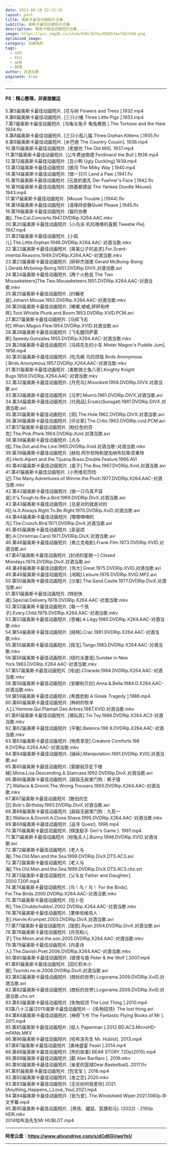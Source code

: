 ```yaml
---
date: 2023-08-10 22:22:15
layout: post
title: 奥斯卡最佳动画短片合集
subtitle: 奥斯卡最佳动画短片合集
description: 奥斯卡最佳动画短片合集......
image: https://pic.imgdb.cn/item/650c3bfbc458853aefdb7dd6.png
optimized_image: 
category: 动画电影
tags:
  - 动作
  - 科幻
  - 战争
  - 剧情
author: 对酒当歌
paginate: true
---
```



---

#### PS：精心整理，非直接搬运

5.第5届奥斯卡最佳动画短片. [花与树 Flowers and Trees ].1932.mp4  
6.第6届奥斯卡最佳动画短片. [三只小猪 Three Little Pigs ].1933.mp4  
7.第7届奥斯卡最佳动画短片. [乌龟与兔子 龟兔赛跑 ].The Tortoise and the Hare 1934.flv  
8.第8届奥斯卡最佳动画短片. [三只小孤儿猫.Three.Orphan.Kittens ].1935.flv  
9.第9届奥斯卡最佳动画短片. [乡巴佬 The Country Cousin]. 1936.mp4  
10.第10届奥斯卡最佳动画短片. [老磨坊 The Old Mill]. 1937.mp4  
11.第11届奥斯卡最佳动画短片. [公牛费迪南德 Ferdinand the Bull ].1938.mp4  
12.第12届奥斯卡最佳动画短片. [丑小鸭 Ugly Duckling].1939.mp4  
13.第13届奥斯卡最佳动画短片. [银河 The Milky Way ].1940.mp4  
14.第14届奥斯卡最佳动画短片. [借一只爪 Lend a Paw ].1941.flv  
15.第15届奥斯卡最佳动画短片. [元首的面孔 Der Fuehrer's Face ].1942.flv  
16.第16届奥斯卡最佳动画短片. [扬基都德鼠 The Yankee Doodle Mouse]. 1943.mp4  
17.第17届奥斯卡最佳动画短片. [Mouse Trouble ].(1944).flv  
18.第18届奥斯卡最佳动画短片. [请保持安静Quiet Please  ].1945.flv  
19.第19届奥斯卡最佳动画短片. [猫的协奏曲]..The.Cat.Concerto.1947.DVDRip.X264.AAC.mkv  
20.第20届奥斯卡最佳动画短片. [小鸟派 叽叽喳喳的喜鹊 Tweetie Pie]. 1947.mp4  
21.第21届奥斯卡最佳动画短片. [小孤儿].The.Little.Orphan.1948.DVDRip.X264.AAC-对酒当歌.mkv  
22.第22届奥斯卡最佳动画短片. [臭美公子的追求].For.Scent-imental.Reasons.1949.DVDRip.X264.AAC-对酒当歌.mkv  
23.第23届奥斯卡最佳动画短片. [砰砰杰瑞德 Gerald McBoing-Boing ].Gerald.Mcboing-Boing.1951.DVDRip.DIVX.对酒当歌.avi  
24.第24届奥斯卡最佳动画短片. [两个火枪鼠 The Two Mouseketeers]The.Two.Mouseketeers.1951.DVDRip.X264.AAC-对酒当歌.mkv  
25.第25届奥斯卡最佳动画短片. [约翰老鼠].Johann.Mouse.1952.DVDRip.X264.AAC-对酒当歌.mkv  
26.第26届奥斯卡最佳动画短片. [嘟嘟,嘘嘘,砰砰和咚咚].Toot.Whistle.Plunk.and.Boom.1953.DVDRip.XVID.PCM.avi  
27.第27届奥斯卡最佳动画短片. [马鸪飞去时].When.Magoo.Flew.1954.DVDRip.XVID.对酒当歌.avi  
28.第28届奥斯卡最佳动画短片. [飞毛腿冈萨雷斯].Speedy.Gonzales.1955.DVDRip.X264.AAC-对酒当歌.mkv  
29.第29届奥斯卡最佳动画短片. [马鸪先生的小车 Mister Magoo's Puddle Jum].  1956.mp4  
30.第30届奥斯卡最佳动画短片. [吃鸟瘾 鸟的烦恼 Birds Anonymous ].Birds.Anonymous.1957.DVDRip.X264.AAC-对酒当歌.mkv  
31.第31届奥斯卡最佳动画短片. [勇敢骑士兔八哥].Knighty Knight Bugs.1958.DVDRip.X264.AAC-对酒当歌.mkv  
32.第32届奥斯卡最佳动画短片. [月亮鸟].Moonbird.1959.DVDRip.DIVX.对酒当歌.avi  
33.第33届奥斯卡最佳动画短片. [马罗].Munro.1961.DVDRip.DIVX.对酒当歌.avi  
34.第34届奥斯卡最佳动画短片. [代用品].Ersatz(Surogat).1961.DVDRip.DIVX.对酒当歌.avi  
35.第35届奥斯卡最佳动画短片. [洞].The.Hole.1962.DVDRip.DIVX.对酒当歌.avi  
36.第36届奥斯卡最佳动画短片. [评论家].The.Critic.1963.DVDRip.cvid.PCM.avi  
37.第37届奥斯卡最佳动画短片. [粉红色的芬克].The.Pink.Phink.1964.DVDRip.Xvid.对酒当歌.avi  
38.第38届奥斯卡最佳动画短片. [点与线].The.Dot.and.the.Line.1965.DVDRip.Xvid.对酒当歌-对酒当歌.mkv  
39.第39届奥斯卡最佳动画短片. [赫伯.阿尔伯特和提加纳布拉斯双重特点].Herb.Alpert.and.the.Tijuana.Brass.Double.Feature.1966.AVI  
40.第40届奥斯卡最佳动画短片. [盒子].The.Box.1967.DVDRip.Xvid.对酒当歌.avi  
41.第41届奥斯卡最佳动画短片. [小熊维尼历险记].The.Many.Adventures.of.Winnie.the.Pooh.1977.DVDRip.X264.AAC-对酒当歌.mkv  
42.第42届奥斯卡最佳动画短片. [做一只鸟真不容易].It's.Tough.to.Be.a.Bird.1969.DVDRip.DivX.对酒当歌.avi  
43.第43届奥斯卡最佳动画短片. [总是对的就是对的吗].Is.It.Always.Right.To.Be.Right.1970.DVDRip.XviD.对酒当歌.avi  
44.第44届奥斯卡最佳动画短片. [唧唧喳喳的鸟].The.Crunch.Bird.1971.DVDRip.DivX.对酒当歌.avi  
45.第45届奥斯卡最佳动画短片. [圣诞颂歌].A.Christmas.Carol.1971.DVDRip.DivX.对酒当歌.avi  
46.第46届奥斯卡最佳动画短片. [弗兰克电影].Frank.Film.1973.DVDRip.XVID.对酒当歌.avi  
47.第47届奥斯卡最佳动画短片. [封闭的星期一].Closed Mondays.1974.DVDRip.DivX.对酒当歌.avi  
48.第48届奥斯卡最佳动画短片. [伟大].Great.1975.DVDRip.XVID.对酒当歌.avi  
49.第49届奥斯卡最佳动画短片. [闲暇].Leisure.1976.DVDRip.XVID.MP2.avi  
50.第50届奥斯卡最佳动画短片. [沙堡].The.Sand.Castle.1977.DVDRip.DivX.对酒当歌.avi  
51.第51届奥斯卡最佳动画短片. [特别快递].Special.Delivery.1978.DVDRip.X264.AAC-对酒当歌.mkv  
52.第52届奥斯卡最佳动画短片. [每一个孩子].Every.Child.1979.DVDRip.X264.AAC-对酒当歌.mkv  
53.第53届奥斯卡最佳动画短片. [苍蝇].A.Légy.1980.DVDRip.X264.AAC-对酒当歌.mkv  
54.第54届奥斯卡最佳动画短片. [摇椅].Crac.1981.DVDRip.X264.AAC-对酒当歌.mkv  
55.第55届奥斯卡最佳动画短片. [探戈].Tango.1983.DVDRip.X264.AAC-对酒当歌.mkv  
56.第56届奥斯卡最佳动画短片. [纽约冰激凌].Sundae in New York.1983.DVDRip.X264.AAC-对酒当歌.mkv  
57.第57届奥斯卡最佳动画短片. [哑谜].Charade.1984.DVDRip.X264.AAC-对酒当歌.mkv  
58.第58届奥斯卡最佳动画短片. [安娜和贝拉].Anna.&.Bella.1984.D.X264.AAC-对酒当歌.mkv  
59.第59届奥斯卡最佳动画短片. [希腊悲剧 A Greek Tragedy ].1986.mp4  
60.第60届奥斯卡最佳动画短片. [种树的牧羊人].L'Homme.Qui.Plantait.Des.Arbres.1987.XVID.对酒当歌.mkv  
61.第61届奥斯卡最佳动画短片. [锡玩具].Tin.Toy.1988.DVDRip.X264.AC3-对酒当歌.mkv  
62.第62届奥斯卡最佳动画短片. [平衡].Balance.198 9.DVDRip.X264.AAC-对酒当歌.mkv  
63.第63届奥斯卡最佳动画短片. [物质享受].Creature Comforts.198 9.DVDRip.X264.AAC-对酒当歌.mkv  
64.第64届奥斯卡最佳动画短片. [操纵].Manipulation.1991.DVDRip.XVID.对酒当歌.avi  
65.第65届奥斯卡最佳动画短片. [蒙娜丽莎走下楼梯].Mona.Lisa.Descending.A.Staircase.1992.DVDRip.DivX.对酒当歌.avi  
66.第66届奥斯卡最佳动画短片. [超级无敌掌门狗：裤子错了].Wallace.&.Gromit.The.Wrong.Trousers.1993.DVDRip.X264.AAC-对酒当歌.mkv  
67.第67届奥斯卡最佳动画短片. [鲍伯的生日].Bob's.Birthday.1993.DVDRip.DivX.对酒当歌.avi  
68.第68届奥斯卡最佳动画短片. [超级无敌掌门狗：九死一生].Wallace.&.Gromit.A.Close.Shave.1995.DVDRip.X264.AAC-对酒当歌.mkv  
69.第69届奥斯卡最佳动画短片. [追寻 Quest]. 1996.mp4  
70.第70届奥斯卡最佳动画短片. [棋逢敌手 Geri's Game ]. 1997.mp4  
71.第71届奥斯卡最佳动画短片. [棕兔夫人].Bunny.1998.DVDRip.XVID.对酒当歌.avi  
72.第72届奥斯卡最佳动画短片. [老人与海].The.Old.Man.and.the.Sea.1999.DVDRip.DivX.DTS.AC3.avi  
72.第72届奥斯卡最佳动画短片. [老人与海].The.Old.Man.and.the.Sea.1999.DVDRip.DivX.DTS.AC3.chs.srt  
73.第73届奥斯卡最佳动画短片. [父与女 Father and Daughter]. 2000.720P.mp4  
74.第74届奥斯卡最佳动画短片. [鸟！鸟！鸟！ For the Birds]. For.The.Birds.2000.DVDRip.X264.AAC-对酒当歌.mkv  
75.第75届奥斯卡最佳动画短片. [恰卜恰布].The.Chubbchubbs!.2002.DVDRip.X264.AAC-对酒当歌.mkv  
76.第76届奥斯卡最佳动画短片. [果体哈维闯人生].Harvie.Krumpet.2003.DVDRip.DivX.对酒当歌.avi  
77.第77届奥斯卡最佳动画短片. [瑞恩].Ryan.2004.DVDRip.DivX.对酒当歌.avi  
78.第78届奥斯卡最佳动画短片. [月亮和儿子].The.Moon.and.the.son.2005.DVDRip.X264.AAC-对酒当歌.mkv  
79.第79届奥斯卡最佳动画短片. [丹麦诗人].The.Danish.Poet.2006.DVDRip.X264.AAC-对酒当歌.mkv  
80.第80届奥斯卡最佳动画短片. [彼德与狼 Peter & the Wolf ].2007.mp4  
81.第81届奥斯卡最佳动画短片. [回忆积木小屋].Tsumiki.no.ie.2008.DVDRip.DivX.对酒当歌.avi  
82.第82届奥斯卡最佳动画短片. [商标的世界].Logorama.2009.DVDRip.XviD.对酒当歌.avi  
82.第82届奥斯卡最佳动画短片. [商标的世界].Logorama.2009.DVDRip.XviD.对酒当歌.chs.srt  
83.第83届奥斯卡最佳动画短片. [失物招领 The Lost Thing ].2010.mp4  
83第八十三届(2011)奥斯卡最佳动画短片--《失物招领》The lost thing.avi  
84.第84届奥斯卡最佳动画短片. [神奇飞书 The Fantastic Flying Books of Mr  ]. 2011.mp4  
85.第85届奥斯卡最佳动画短片. [纸人 Paperman ].2012.BD.AC3.MicroHD-mFANs.MKV  
86.第86届奥斯卡最佳动画短片. [哈布洛先生 Mr. Hublot]. 2013.mp4  
87.第87届奥斯卡最佳动画短片. [美味盛宴 Feast ].2014.mp4  
88.第88届奥斯卡最佳动画短片. [熊的故事] BEAR STORY 720p(2015).mp4  
89.第89届奥斯卡最佳动画短片. [鹬 Alan Barillaro ]. 2016.mkv  
90.第90届奥斯卡最佳动画短片. [亲爱的篮球Dear.Basketball]..2017.flv  
91.第91届奥斯卡最佳动画短片. [包宝宝 ]. 2018.mp4  
92.第92届奥斯卡最佳动画短片. [发之恋].2020.mkv  
93.第93届奥斯卡最佳动画短片. [无论如何我爱你].2021. [Anything_Happens_I_Love_You].2021.mp4  
94.第94届奥斯卡最佳动画短片. [皆为爱]..The.Windshield.Wiper.2021.1080p.中文字幕.mp4  
95.第95届奥斯卡最佳动画短片.. [男孩、鼹鼠、狐狸和马]. (2022) - 2160p HDR.mkv  
2014哈布洛先生Mr HUBLOT.mp4  


---

**阿里云盘：<https://www.aliyundrive.com/s/dCd6GUwqYeU>**

---
